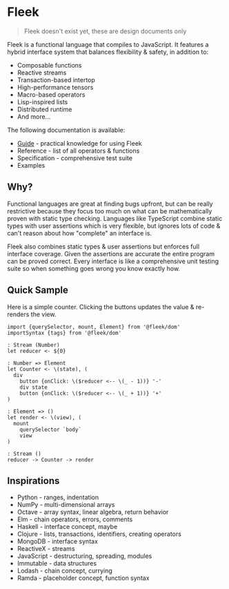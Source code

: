 # Fleek

> Fleek doesn't exist yet, these are design documents only

Fleek is a functional language that compiles to JavaScript.
It features a hybrid interface system that balances flexibility & safety, in addition to:

* Composable functions
* Reactive streams
* Transaction-based intertop
* High-performance tensors
* Macro-based operators
* Lisp-inspired lists
* Distributed runtime
* And more...

The following documentation is available:

* [Guide](https://ashtonwar.gitbooks.io/fleek/content/) - practical knowledge for using Fleek
* Reference - list of all operators & functions
* Specification - comprehensive test suite
* Examples

## Why?

Functional languages are great at finding bugs upfront, but can be really restrictive because they focus too much on what can be mathematically proven with static type checking. Languages like TypeScript combine static types with user assertions which is very flexible, but ignores lots of code & can't reason about how "complete" an interface is.

Fleek also combines static types & user assertions but enforces full interface coverage. Given the assertions are accurate the entire program can be proved correct. Every interface is like a comprehensive unit testing suite so when something goes wrong you know exactly how.

## Quick Sample

Here is a simple counter. Clicking the buttons updates the value & re-renders the view.

```fl
import {querySelector, mount, Element} from '@fleek/dom'
importSyntax {tags} from '@fleek/dom'

: Stream (Number)
let reducer <- ${0}

: Number => Element
let Counter <- \(state), (
  div
    button {onClick: \($reducer <-- \(_ - 1))} '-'
    div state
    button {onClick: \($reducer <-- \(_ + 1))} '+'
)

: Element => ()
let render <- \(view), (
  mount
    querySelector `body`
    view
)

: Stream ()
reducer -> Counter -> render
```

## Inspirations

* Python - ranges, indentation
* NumPy - multi-dimensional arrays
* Octave - array syntax, linear algebra, return behavior
* Elm - chain operators, errors, comments
* Haskell - interface concept, maybe
* Clojure - lists, transactions, identifiers, creating operators
* MongoDB - interface syntax
* ReactiveX - streams
* JavaScript - destructuring, spreading, modules
* Immutable - data structures
* Lodash - chain concept, currying
* Ramda - placeholder concept, function syntax
